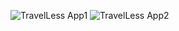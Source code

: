 ![TravelLess App1](https://github.com/jayp0234/TravelLess/assets/77848783/c1bc86bd-ee70-4c37-b1f3-20eacd6fe5b8)
![TravelLess App2](https://github.com/jayp0234/TravelLess/assets/77848783/eeb2bd25-5c56-40ab-b17b-30d6afa76d14)
